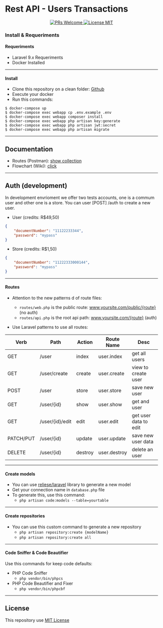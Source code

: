 # Rest API - Users Transactions

<p align="center">
    <a href="http://makeapullrequest.com">
        <img src="https://img.shields.io/badge/PRs-welcome-brightgreen.svg?style=flat-square" alt="PRs Welcome">
    </a>
    <a href="https://en.wikipedia.org/wiki/Proprietary_software">
        <img src="https://img.shields.io/badge/license-Proprietary-blue.svg?style=flat-square" alt="License MIT">
    </a>
</p>

### Install & Requeriments
#### Requeriments
- Laravel 9.x Requeriments
- Docker Installed
---
#### Install
- Clone this repository on a clean folder: [Github](https://github.com/matmper/php-laravel-users-transactions)
- Execute your docker
- Run this commands: 
```base
$ docker-compose up
$ docker-compose exec webapp cp .env.example .env 
$ docker-compose exec webapp composer install 
$ docker-compose exec webapp php artisan key:generate 
$ docker-compose exec webapp php artisan jwt:secret
$ docker-compose exec webapp php artisan migrate
```
---
## Documentation
- Routes (Postman): [show collection](https://documenter.getpostman.com/view/8724744/Uyr4LL6b)
- Flowchart (Wiki): [click](https://github.com/matmper/php-laravel-users-transactions/wiki/Fluxograma)

---
## Auth (development)
In development envrioment we offer two tests accounts, one is a commum user and other one is a store.
You can user [POST] /auth to create a new user.

- User (credits: R$49,50)
```json
{
    "documentNumber": "11122233344",
    "password": "mypass"
}
```

- Store (credits: R$1,50)
```json
{
    "documentNumber": "11222333000144",
    "password": "mypass"
}
```
---
#### Routes
- Attention to the new patterns d of route files:
    - `routes/web.php` is the public route: www.yoursite.com/public/{route} (no auth)
    - `routes/api.php` is the root api path: www.yoursite.com/{route} (auth)

- Use Laravel patterns to use all routes:

| Verb | Path | Action | Route Name | Desc |
|--|--|--|--|--|
| GET | /user | index | user.index | get all users |
| GET | /user/create | create | user.create | view to create user |
| POST | /user | store | user.store | save new user |
| GET | /user/{id} | show | user.show | get and user |
| GET | /user/{id}/edit | edit | user.edit | get user data to edit |
| PATCH/PUT | /user/{id} | update | user.update | save new user data |
| DELETE | /user/{id} | destroy | user.destroy | delete an user |

---
#### Create models
- You can use [reliese/laravel](https://github.com/reliese/laravel) library to generate a new model
- Get your connection name in `database.php` file
- To generate this, use this command:
    - ```php artisan code:models --table=yourtable```
---
#### Create repositories
- You can use this custom command to generate a new repository
    - `php artisan repository:create {modelName}`
    - `php artisan repository:create all`
---
#### Code Sniffer & Code Beautifier
Use this commands for keep code defaults:
- PHP Code Sniffer
    - `php vendor/bin/phpcs`
- PHP Code Beautifier and Fixer
    - `php vendor/bin/phpcbf`
---
## License
This repository use [MIT License](https://choosealicense.com/licenses/mit/)
